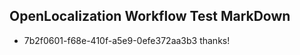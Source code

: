 ## OpenLocalization Workflow Test MarkDown
* 7b2f0601-f68e-410f-a5e9-0efe372aa3b3 
thanks!<!--HONumber=Mar16_HO3-->
